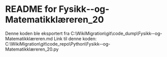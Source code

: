 # README for Fysikk‐-og-Matematikklæreren_20
Denne koden ble eksportert fra C:\WikiMigration\git\code_dump\Fysikk‐-og-Matematikklæreren.md
Link til denne koden: C:\WikiMigration\git\code_repo\Python\Fysikk‐-og-Matematikklæreren_20.py

